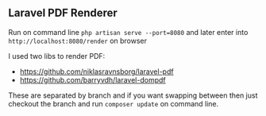 ## Laravel PDF Renderer

Run on command line `php artisan serve --port=8080` and later enter into 
`http://localhost:8080/render` on browser

I used two libs to render PDF:
- https://github.com/niklasravnsborg/laravel-pdf
- https://github.com/barryvdh/laravel-dompdf

These are separated by branch and if you want swapping between then just checkout the branch
and run `composer update` on command line.